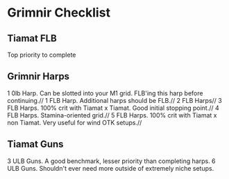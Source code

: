 # Grimnir Checklist
## Tiamat FLB
Top priority to complete
## Grimnir Harps
1 0lb Harp. Can be slotted into your M1 grid. FLB'ing this harp before continuing.//
1 FLB Harp. Additional harps should be FLB.//
2 FLB Harps//
3 FLB Harps. 100% crit with Tiamat x Tiamat. Good initial stopping point.//
4 FLB Harps. Stamina-oriented grid.//
5 FLB Harps. 100% crit with Tiamat x non Tiamat. Very useful for wind OTK setups.//
## Tiamat Guns
3 ULB Guns. A good benchmark, lesser priority than completing harps.
6 ULB Guns. Shouldn't ever need more outside of extremely niche setups.
